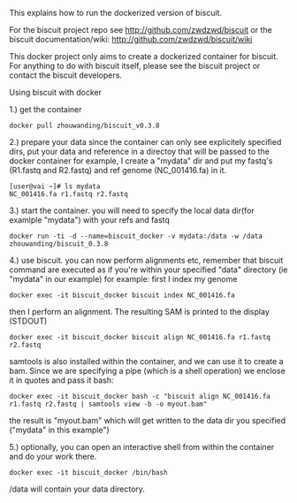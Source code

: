 This explains how to run the dockerized version of biscuit. 

For the biscuit project repo see http://github.com/zwdzwd/biscuit
or the biscuit documentation/wiki: http://github.com/zwdzwd/biscuit/wiki

This docker project only aims to create a dockerized container for biscuit. For anything to do with biscuit itself, please see the biscuit project or contact the biscuit developers.
 

Using biscuit with docker

1.) get the container 

	docker pull zhouwanding/biscuit_v0.3.8

2.) prepare your data
since the container can only see explicitely specified dirs, put your data and reference in a directoy that will be passed to the docker container
for example, I create a "mydata" dir and put my fastq's (R1.fastq and R2.fastq) and ref genome (NC_001416.fa) in it.

	[user@vai ~]# ls mydata
	NC_001416.fa r1.fastq r2.fastq

3.) start the container.  you will need to specify the local data dir(for examlple "mydata") with your refs and fastq

	docker run -ti -d --name=biscuit_docker -v mydata:/data -w /data zhouwanding/biscuit_0.3.8

4.) use biscuit. you can now perform alignments etc, remember that biscuit command are executed as if you're within your specified "data" directory (ie "mydata" in our example)
for example: first I index my genome

	docker exec -it biscuit_docker biscuit index NC_001416.fa

then I perform an alignment. The resulting SAM is printed to the display (STDOUT)

	docker exec -it biscuit_docker biscuit align NC_001416.fa r1.fastq r2.fastq 

samtools is also installed within the container, and we can use it to create a bam. Since we are specifying a pipe (which is a shell operation) we enclose it in quotes and pass it bash: 

	docker exec -it biscuit_docker bash -c "biscuit align NC_001416.fa r1.fastq r2.fastq | samtools view -b -o myout.bam"

the result is "myout.bam" which will get written to the data dir you specified ("mydata" in this example")

5.) optionally, you can open an interactive shell from within the container and do your work there.

	docker exec -it biscuit_docker /bin/bash

/data will contain your data directory.
